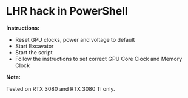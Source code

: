# LHR hack in PowerShell

**Instructions:**

- Reset GPU clocks, power and voltage to default
- Start Excavator
- Start the script
- Follow the instructions to set correct GPU Core Clock and Memory Clock

**Note:**

Tested on RTX 3080 and RTX 3080 Ti only.
